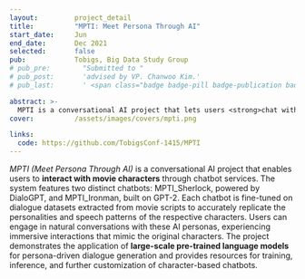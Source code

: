 ```yaml
---
layout:         project_detail
title:          "MPTI: Meet Persona Through AI"
start_date:     Jun
end_date:       Dec 2021
selected:       false
pub:            Tobigs, Big Data Study Group
# pub_pre:        "Submitted to "
# pub_post:       'advised by VP. Chanwoo Kim.'
# pub_last:       ' <span class="badge badge-pill badge-publication badge-success">Commercialized</span>'

abstract: >-
  MPTI is a conversational AI project that lets users <strong>chat with movie character</strong> personas, like Sherlock Holmes and Iron Man, using chatbots fine-tuned on their movie dialogues for realistic, character-driven interactions.
cover:          /assets/images/covers/mpti.png

links:
  code: https://github.com/TobigsConf-1415/MPTI
---
```


_MPTI (Meet Persona Through AI)_ is a conversational AI project that enables users to **interact with movie characters** through chatbot services. The system features two distinct chatbots: MPTI_Sherlock, powered by DialoGPT, and MPTI_Ironman, built on GPT-2. Each chatbot is fine-tuned on dialogue datasets extracted from movie scripts to accurately replicate the personalities and speech patterns of the respective characters. Users can engage in natural conversations with these AI personas, experiencing immersive interactions that mimic the original characters. The project demonstrates the application of **large-scale pre-trained language models** for persona-driven dialogue generation and provides resources for training, inference, and further customization of character-based chatbots.
